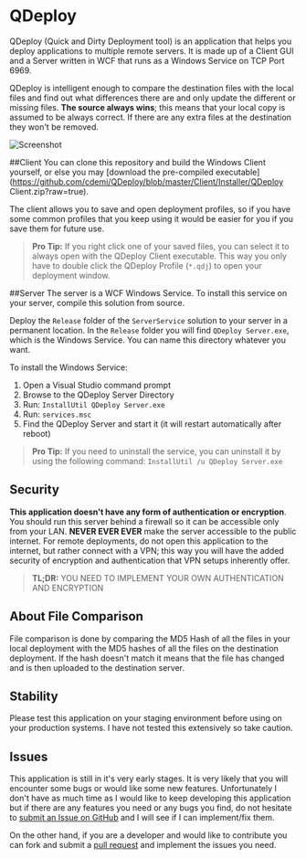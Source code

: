 # QDeploy

QDeploy (Quick and Dirty Deployment tool) is an application that helps you deploy applications to multiple remote servers. It is made up of a Client GUI and a Server written in WCF that runs as a Windows Service on TCP Port 6969.

QDeploy is intelligent enough to compare the destination files with the local files and find out what differences there are and only update the different or missing files. **The source always wins**; this means that your local copy is assumed to be always correct. If there are any extra files at the destination they won't be removed.

![Screenshot](https://cloud.githubusercontent.com/assets/8025435/5494448/c2e8cdfc-86f4-11e4-90b3-add831a536a3.PNG)

##Client
You can clone this repository and build the Windows Client yourself, or else you may [download the pre-compiled executable](https://github.com/cdemi/QDeploy/blob/master/Client/Installer/QDeploy Client.zip?raw=true). 

The client allows you to save and open deployment profiles, so if you have some common profiles that you keep using it would be easier for you if you save them for future use.

> **Pro Tip:** If you right click one of your saved files, you can select it to always open with the QDeploy Client executable. This way you only have to double click the QDeploy Profile (`*.qdj`) to open your deployment window.

##Server
The server is a WCF Windows Service. To install this service on your server, compile this solution from source. 

Deploy the `Release` folder of the `ServerService` solution to your server in a permanent location. In the `Release` folder you will find `QDeploy Server.exe`, which is the Windows Service. You can name this directory whatever you want.

To install the Windows Service:

1. Open a Visual Studio command prompt
2. Browse to the QDeploy Server Directory
3. Run: `InstallUtil QDeploy Server.exe`
4. Run: `services.msc`
5. Find the QDeploy Server and start it (it will restart automatically after reboot)

> **Pro Tip:** If you need to uninstall the service, you can uninstall it by using the following command: `InstallUtil /u QDeploy Server.exe`

## Security
**This application doesn't have any form of authentication or encryption**. You should run this server behind a firewall so it can be accessible only from your LAN. **NEVER EVER EVER** make the server accessible to the public internet. For remote deployments, do not open this application to the internet, but rather connect with a VPN; this way you will have the added security of encryption and authentication that VPN setups inherently offer. 

> **TL;DR:** YOU NEED TO IMPLEMENT YOUR OWN AUTHENTICATION AND ENCRYPTION

## About File Comparison
File comparison is done by comparing the MD5 Hash of all the files in your local deployment with the MD5 hashes of all the files on the destination deployment. If the hash doesn't match it means that the file has changed and is then uploaded to the destination server. 

## Stability
Please test this application on your staging environment before using on your production systems. I have not tested this extensively so take caution.

## Issues
This application is still in it's very early stages. It is very likely that you will encounter some bugs or would like some new features. Unfortunately I don't have as much time as I would like to keep developing this application but if there are any features you need or any bugs you find, do not hesitate to [submit an Issue on GitHub](../../issues) and I will see if I can implement/fix them. 

On the other hand, if you are a developer and would like to contribute you can fork and submit a [pull request](../../pulls) and implement the issues you need.
